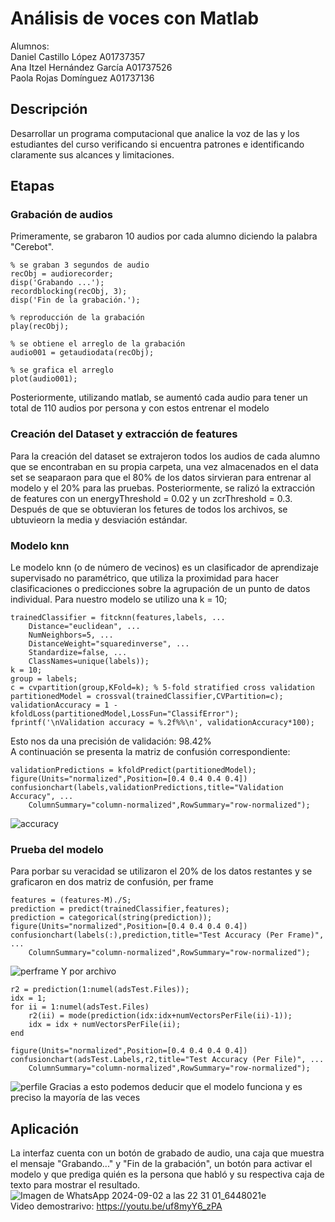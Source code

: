 # Análisis de voces con Matlab
Alumnos: </br>
 Daniel Castillo López A01737357 </br>
 Ana Itzel Hernández García A01737526 </br>
 Paola Rojas Domínguez A01737136 </br>
 ## Descripción
Desarrollar un programa computacional que analice la voz de las y los estudiantes del curso verificando si encuentra patrones e identificando claramente sus alcances y limitaciones.
## Etapas
### Grabación de audios
Primeramente, se grabaron 10 audios por cada alumno diciendo la palabra "Cerebot".
```
% se graban 3 segundos de audio
recObj = audiorecorder;
disp('Grabando ...');
recordblocking(recObj, 3);
disp('Fin de la grabación.');

% reproducción de la grabación
play(recObj);

% se obtiene el arreglo de la grabación
audio001 = getaudiodata(recObj);

% se grafica el arreglo
plot(audio001);
```
Posteriormente, utilizando matlab, se aumentó cada audio para tener un total de 110 audios por persona y con estos entrenar el modelo
### Creación del Dataset y extracción de features
Para la creación del dataset se extrajeron todos los audios de cada alumno que se encontraban en su propia carpeta, una vez almacenados en el data set se seaparaon para que el 80% de los datos sirvieran para entrenar al modelo y el 20% para las pruebas.
Posteriormente, se ralizó la extracción de features con un energyThreshold = 0.02 y un zcrThreshold = 0.3. Después de que se obtuvieran los fetures de todos los archivos, se ubtuvieorn la media y desviación estándar.
### Modelo knn
Le modelo knn (o de número de vecinos) es un clasificador de aprendizaje supervisado no paramétrico, que utiliza la proximidad para hacer clasificaciones o predicciones sobre la agrupación de un punto de datos individual. Para nuestro modelo se utilizo una k = 10;
```
trainedClassifier = fitcknn(features,labels, ...
    Distance="euclidean", ...
    NumNeighbors=5, ...
    DistanceWeight="squaredinverse", ...
    Standardize=false, ...
    ClassNames=unique(labels));
k = 10;
group = labels;
c = cvpartition(group,KFold=k); % 5-fold stratified cross validation
partitionedModel = crossval(trainedClassifier,CVPartition=c);
validationAccuracy = 1 - kfoldLoss(partitionedModel,LossFun="ClassifError");
fprintf('\nValidation accuracy = %.2f%%\n', validationAccuracy*100);
```
Esto nos da una precisión de validación: 98.42% </br>
A continuación se presenta la matriz de confusión correspondiente:
```
validationPredictions = kfoldPredict(partitionedModel);
figure(Units="normalized",Position=[0.4 0.4 0.4 0.4])
confusionchart(labels,validationPredictions,title="Validation Accuracy", ...
    ColumnSummary="column-normalized",RowSummary="row-normalized");
```
![accuracy](https://github.com/user-attachments/assets/7aa21282-16b3-4587-812a-693ba98475c8)
### Prueba del modelo
Para porbar su veracidad se utilizaron el 20% de los datos restantes y se graficaron en dos matriz de confusión, per frame
```
features = (features-M)./S;
prediction = predict(trainedClassifier,features);
prediction = categorical(string(prediction));
figure(Units="normalized",Position=[0.4 0.4 0.4 0.4])
confusionchart(labels(:),prediction,title="Test Accuracy (Per Frame)", ...
    ColumnSummary="column-normalized",RowSummary="row-normalized");
```
![perframe](https://github.com/user-attachments/assets/f0bd7f2a-ffd7-43a4-9eaa-253cfc42e2da)
Y por archivo
```
r2 = prediction(1:numel(adsTest.Files));
idx = 1;
for ii = 1:numel(adsTest.Files)
    r2(ii) = mode(prediction(idx:idx+numVectorsPerFile(ii)-1));
    idx = idx + numVectorsPerFile(ii);
end

figure(Units="normalized",Position=[0.4 0.4 0.4 0.4])
confusionchart(adsTest.Labels,r2,title="Test Accuracy (Per File)", ...
    ColumnSummary="column-normalized",RowSummary="row-normalized");
```
![perfile](https://github.com/user-attachments/assets/93cc6dbe-0013-4bbb-88a7-55a05f2a2fcc)
Gracias a esto podemos deducir que el modelo funciona y es preciso la mayoría de las veces
## Aplicación
La interfaz cuenta con un botón de grabado de audio, una caja que muestra el mensaje "Grabando..." y "Fin de la grabación", un botón para activar el modelo y que prediga quién es la persona que habló y su respectiva caja de texto para mostrar el resultado.
![Imagen de WhatsApp 2024-09-02 a las 22 31 01_6448021e](https://github.com/user-attachments/assets/1a3ecc18-44ff-44a5-b068-e441f46b0949)
</br>Video demostrarivo: https://youtu.be/uf8myY6_zPA
